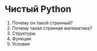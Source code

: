 # Чистый Python

1. Почему он такой странный?
2. Почему такая странная математика?
3. Структуры
4. Функции
5. Условия


